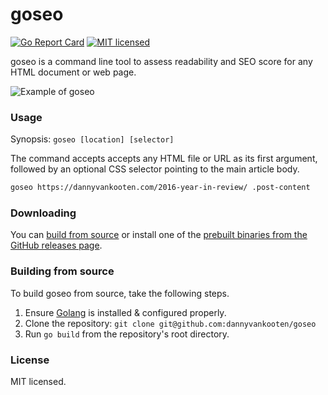 goseo
======
[![Go Report Card](https://goreportcard.com/badge/github.com/dannyvankooten/goseo)](https://goreportcard.com/report/github.com/dannyvankooten/goseo)
[![MIT licensed](https://img.shields.io/badge/license-MIT-blue.svg)](https://raw.githubusercontent.com/dannyvankooten/goseo/master/LICENSE)

goseo is a command line tool to assess readability and SEO score for any HTML document or web page.

![Example of goseo](data/screenshot.png)


### Usage

Synopsis: `goseo [location] [selector]`

The command accepts accepts any HTML file or URL as its first argument, followed by an optional CSS selector pointing to the main article body.

```sh
goseo https://dannyvankooten.com/2016-year-in-review/ .post-content
```


### Downloading

You can [build from source](#building-from-source) or install one of the [prebuilt binaries from the GitHub releases page](https://github.com/dannyvankooten/goseo/releases).


### Building from source

To build goseo from source, take the following steps.

1. Ensure [Golang](https://golang.org/doc/install) is installed & configured properly.
2. Clone the repository: `git clone git@github.com:dannyvankooten/goseo`
3. Run `go build` from the repository's root directory.


### License

MIT licensed.

